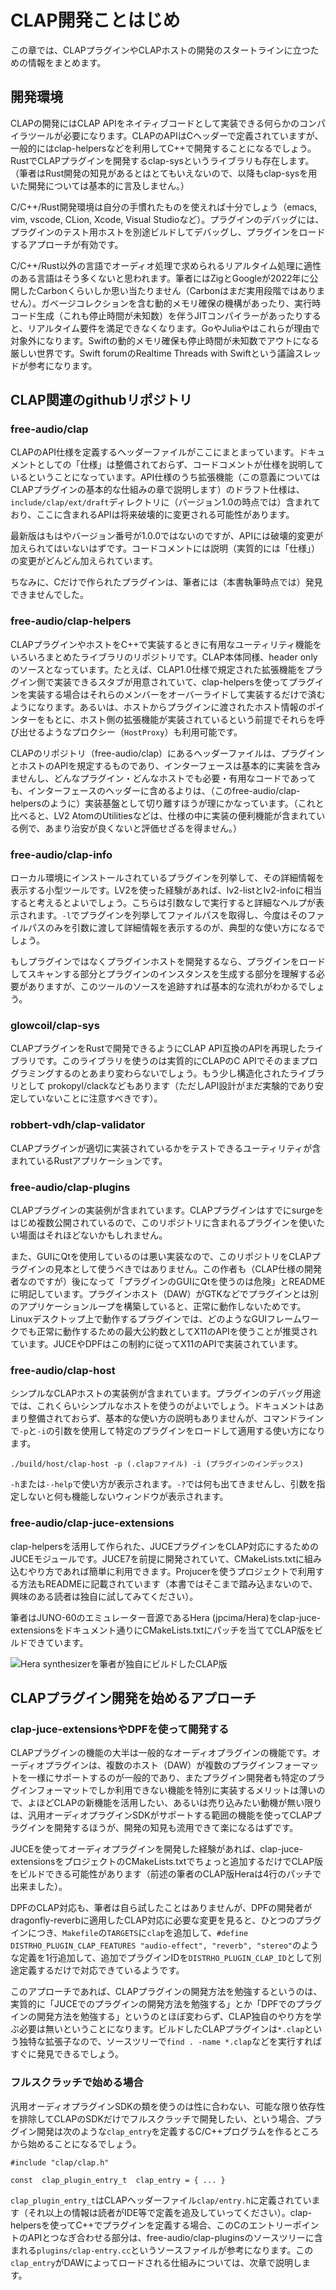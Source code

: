 

# CLAP開発ことはじめ

この章では、CLAPプラグインやCLAPホストの開発のスタートラインに立つための情報をまとめます。

## 開発環境

CLAPの開発にはCLAP APIをネイティブコードとして実装できる何らかのコンパイラツールが必要になります。CLAPのAPIはCヘッダーで定義されていますが、一般的にはclap-helpersなどを利用してC++で開発することになるでしょう。RustでCLAPプラグインを開発するclap-sysというライブラリも存在します。（筆者はRust開発の知見があるとはとてもいえないので、以降もclap-sysを用いた開発については基本的に言及しません。）

C/C++/Rust開発環境は自分の手慣れたものを使えれば十分でしょう（emacs, vim, vscode, CLion, Xcode, Visual Studioなど）。プラグインのデバッグには、プラグインのテスト用ホストを別途ビルドしてデバッグし、プラグインをロードするアプローチが有効です。

C/C++/Rust以外の言語でオーディオ処理で求められるリアルタイム処理に適性のある言語はそう多くないと思われます。筆者にはZigとGoogleが2022年に公開したCarbonくらいしか思い当たりません（Carbonはまだ実用段階ではありません）。ガベージコレクションを含む動的メモリ確保の機構があったり、実行時コード生成（これも停止時間が未知数）を伴うJITコンパイラーがあったりすると、リアルタイム要件を満足できなくなります。GoやJuliaやはこれらが理由で対象外になります。Swiftの動的メモリ確保も停止時間が未知数でアウトになる厳しい世界です。Swift forumのRealtime Threads with Swiftという議論スレッドが参考になります。

## CLAP関連のgithubリポジトリ

### free-audio/clap

CLAPのAPI仕様を定義するヘッダーファイルがここにまとまっています。ドキュメントとしての「仕様」は整備されておらず、コードコメントが仕様を説明しているということになっています。API仕様のうち拡張機能（この意義についてはCLAPプラグインの基本的な仕組みの章で説明します）のドラフト仕様は、`include/clap/ext/draft`ディレクトリに（バージョン1.0の時点では）含まれており、ここに含まれるAPIは将来破壊的に変更される可能性があります。

最新版はもはやバージョン番号が1.0.0ではないのですが、APIには破壊的変更が加えられてはいないはずです。コードコメントには説明（実質的には「仕様」）の変更がどんどん加えられています。

ちなみに、Cだけで作られたプラグインは、筆者には（本書執筆時点では）発見できませんでした。

### free-audio/clap-helpers

CLAPプラグインやホストをC++で実装するときに有用なユーティリティ機能をいろいろまとめたライブラリのリポジトリです。CLAP本体同様、header onlyのソースとなっています。たとえば、CLAP1.0仕様で規定された拡張機能をプラグイン側で実装できるスタブが用意されていて、clap-helpersを使ってプラグインを実装する場合はそれらのメンバーをオーバーライドして実装するだけで済むようになります。あるいは、ホストからプラグインに渡されたホスト情報のポインターをもとに、ホスト側の拡張機能が実装されているという前提でそれらを呼び出せるようなプロクシー（`HostProxy`）も利用可能です。

CLAPのリポジトリ（free-audio/clap）にあるヘッダーファイルは、プラグインとホストのAPIを規定するものであり、インターフェースは基本的に実装を含みませんし、どんなプラグイン・どんなホストでも必要・有用なコードであっても、インターフェースのヘッダーに含めるよりは、（このfree-audio/clap-helpersのように）実装基盤として切り離すほうが理にかなっています。（これと比べると、LV2 AtomのUtilitiesなどは、仕様の中に実装の便利機能が含まれている例で、あまり治安が良くないと評価せざるを得ません。）

### free-audio/clap-info

ローカル環境にインストールされているプラグインを列挙して、その詳細情報を表示する小型ツールです。LV2を使った経験があれば、lv2-listとlv2-infoに相当すると考えるとよいでしょう。こちらは引数なしで実行すると詳細なヘルプが表示されます。`-l`でプラグインを列挙してファイルパスを取得し、今度はそのファイルパスのみを引数に渡して詳細情報を表示するのが、典型的な使い方になるでしょう。

もしプラグインではなくプラグインホストを開発するなら、プラグインをロードしてスキャンする部分とプラグインのインスタンスを生成する部分を理解する必要がありますが、このツールのソースを追跡すれば基本的な流れがわかるでしょう。

### glowcoil/clap-sys

CLAPプラグインをRustで開発できるようにCLAP API互換のAPIを再現したライブラリです。このライブラリを使うのは実質的にCLAPのC APIでそのままプログラミングするのとあまり変わらないでしょう。もう少し構造化されたライブラリとして prokopyl/clackなどもあります（ただしAPI設計がまだ実験的であり安定していないことに注意すべきです）。

### robbert-vdh/clap-validator

CLAPプラグインが適切に実装されているかをテストできるユーティリティが含まれているRustアプリケーションです。

### free-audio/clap-plugins

CLAPプラグインの実装例が含まれています。CLAPプラグインはすでにsurgeをはじめ複数公開されているので、このリポジトリに含まれるプラグインを使いたい場面はそれほどないかもしれません。

また、GUIにQtを使用しているのは悪い実装なので、このリポジトリをCLAPプラグインの見本として使うべきではありません。この作者も（CLAP仕様の開発者なのですが）後になって「プラグインのGUIにQtを使うのは危険」とREADMEに明記しています。プラグインホスト（DAW）がGTKなどでプラグインとは別のアプリケーションループを構築していると、正常に動作しないためです。Linuxデスクトップ上で動作するプラグインでは、どのようなGUIフレームワークでも正常に動作するための最大公約数としてX11のAPIを使うことが推奨されています。JUCEやDPFはこの制約に従ってX11のAPIで実装されています。

### free-audio/clap-host

シンプルなCLAPホストの実装例が含まれています。プラグインのデバッグ用途では、これくらいシンプルなホストを使うのがよいでしょう。ドキュメントはあまり整備されておらず、基本的な使い方の説明もありませんが、コマンドラインで`-p`と`-i`の引数を使用して特定のプラグインをロードして適用する使い方になります。

`./build/host/clap-host -p (.clapファイル) -i (プラグインのインデックス)`

`-h`または`--help`で使い方が表示されます。`-?`では何も出てきませんし、引数を指定しないと何も機能しないウィンドウが表示されます。

### free-audio/clap-juce-extensions

clap-helpersを活用して作られた、JUCEプラグインをCLAP対応にするためのJUCEモジュールです。JUCE7を前提に開発されていて、CMakeLists.txtに組み込むやり方であれば簡単に利用できます。Projucerを使うプロジェクトで利用する方法もREADMEに記載されています（本書ではそこまで踏み込まないので、興味のある読者は独自に試してみてください）。

筆者はJUNO-60のエミュレーター音源であるHera (jpcima/Hera)をclap-juce-extensionsをドキュメント通りにCMakeLists.txtにパッチを当ててCLAP版をビルドできています。

![Hera synthesizerを筆者が独自にビルドしたCLAP版](./images/hera.png)

## CLAPプラグイン開発を始めるアプローチ

### clap-juce-extensionsやDPFを使って開発する

CLAPプラグインの機能の大半は一般的なオーディオプラグインの機能です。オーディオプラグインは、複数のホスト（DAW）が複数のプラグインフォーマットを一様にサポートするのが一般的であり、またプラグイン開発者も特定のプラグインフォーマットでしか利用できない機能を特別に実装するメリットは薄いので、よほどCLAPの新機能を活用したい、あるいは売り込みたい動機が無い限りは、汎用オーディオプラグインSDKがサポートする範囲の機能を使ってCLAPプラグインを開発するほうが、開発の知見も流用できて楽になるはずです。

JUCEを使ってオーディオプラグインを開発した経験があれば、clap-juce-extensionsをプロジェクトのCMakeLists.txtでちょっと追加するだけでCLAP版をビルドできる可能性があります（前述の筆者のCLAP版Heraは4行のパッチで出来ました）。

DPFのCLAP対応も、筆者は自ら試したことはありませんが、DPFの開発者がdragonfly-reverbに適用したCLAP対応に必要な変更を見ると、ひとつのプラグインにつき、`Makefile`の`TARGETS`に`clap`を追加して、`#define DISTRHO_PLUGIN_CLAP_FEATURES "audio-effect", "reverb", "stereo"`のような定義を1行追加して、追加でプラグインIDを`DISTRHO_PLUGIN_CLAP_ID`として別途定義するだけで対応できているようです。

このアプローチであれば、CLAPプラグインの開発方法を勉強するというのは、実質的に「JUCEでのプラグインの開発方法を勉強する」とか「DPFでのプラグインの開発方法を勉強する」というのとほぼ変わらず、CLAP独自のやり方を学ぶ必要は無いということになります。ビルドしたCLAPプラグインは`*.clap`という独特な拡張子なので、ソースツリーで`find . -name *.clap`などを実行すればすぐに発見できるでしょう。

### フルスクラッチで始める場合

汎用オーディオプラグインSDKの類を使うのは性に合わない、可能な限り依存性を排除してCLAPのSDKだけでフルスクラッチで開発したい、という場合、プラグイン開発は次のような`clap_entry`を定義するC/C++プログラムを作るところから始めることになるでしょう。

```
#include "clap/clap.h"

const  clap_plugin_entry_t  clap_entry = { ... }
```

`clap_plugin_entry_t`はCLAPヘッダーファイル`clap/entry.h`に定義されています（それ以上の情報は読者がIDE等で定義を追及していってください）。clap-helpersを使ってC++でプラグインを定義する場合、このCのエントリーポイントのAPIとつなぎ合わせる部分は、free-audio/clap-pluginsのソースツリーに含まれる`plugins/clap-entry.cc`というソースファイルが参考になります。この`clap_entry`がDAWによってロードされる仕組みについては、次章で説明します。


